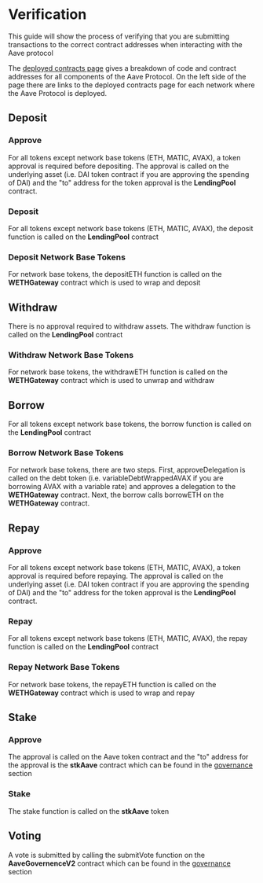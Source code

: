 # Verification

This guide will show the process of verifying that you are submitting transactions to the correct contract addresses when interacting with the Aave protocol

The [deployed contracts page](https://docs.aave.com/developers/deployed-contracts/deployed-contracts) gives a breakdown of code and contract addresses for all components of the Aave Protocol. On the left side of the page there are links to the deployed contracts page for each network where the Aave Protocol is deployed.

## Deposit  

### Approve

For all tokens except network base tokens (ETH, MATIC, AVAX), a token approval is required before depositing. The approval is called on the underlying asset (i.e. DAI token contract if you are approving the spending of DAI) and the "to" address for the token approval is the **LendingPool** contract.

### Deposit

For all tokens except network base tokens (ETH, MATIC, AVAX), the deposit function is called on the **LendingPool** contract

### Deposit Network Base Tokens

For network base tokens, the depositETH function is called on the **WETHGateway** contract which is used to wrap and deposit

## Withdraw  

There is no approval required to withdraw assets. The withdraw function is called on the **LendingPool** contract

### Withdraw Network Base Tokens

For network base tokens, the withdrawETH function is called on the **WETHGateway** contract which is used to unwrap and withdraw

## Borrow  

For all tokens except network base tokens, the borrow function is called on the **LendingPool** contract

### Borrow Network Base Tokens

For network base tokens, there are two steps. First, approveDelegation is called on the debt token (i.e. variableDebtWrappedAVAX if you are borrowing AVAX with a variable rate) and approves a delegation to the **WETHGateway** contract. Next, the borrow calls borrowETH on the **WETHGateway** contract.

## Repay  

### Approve

For all tokens except network base tokens (ETH, MATIC, AVAX), a token approval is required before repaying. The approval is called on the underlying asset (i.e. DAI token contract if you are approving the spending of DAI) and the "to" address for the token approval is the **LendingPool** contract.

### Repay

For all tokens except network base tokens (ETH, MATIC, AVAX), the repay function is called on the **LendingPool** contract

### Repay Network Base Tokens

For network base tokens, the repayETH function is called on the **WETHGateway** contract which is used to wrap and repay

## Stake  

### Approve

The approval is called on the Aave token contract and the "to" address for the approval is the **stkAave** contract which can be found in the [governance](https://docs.aave.com/developers/protocol-governance/governance) section

### Stake

The stake function is called on the **stkAave** token

## Voting  

A vote is submitted by calling the submitVote function on the **AaveGovernenceV2** contract which can be found in the [governance](https://docs.aave.com/developers/protocol-governance/governance) section